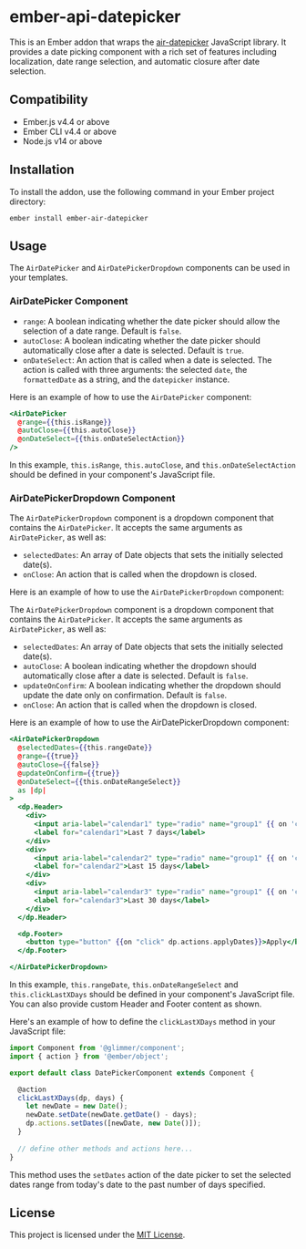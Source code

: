 # ember-api-datepicker

This is an Ember addon that wraps the [air-datepicker](https://air-datepicker.com/) JavaScript library. It provides a date picking component with a rich set of features including localization, date range selection, and automatic closure after date selection.

## Compatibility

* Ember.js v4.4 or above
* Ember CLI v4.4 or above
* Node.js v14 or above


## Installation

To install the addon, use the following command in your Ember project directory:

```
ember install ember-air-datepicker
```

## Usage

The `AirDatePicker` and `AirDatePickerDropdown` components can be used in your templates.

### AirDatePicker Component

- `range`: A boolean indicating whether the date picker should allow the selection of a date range. Default is `false`.
- `autoClose`: A boolean indicating whether the date picker should automatically close after a date is selected. Default is `true`.
- `onDateSelect`: An action that is called when a date is selected. The action is called with three arguments: the selected `date`, the `formattedDate` as a string, and the `datepicker` instance.

Here is an example of how to use the `AirDatePicker` component:

```handlebars
<AirDatePicker 
  @range={{this.isRange}} 
  @autoClose={{this.autoClose}} 
  @onDateSelect={{this.onDateSelectAction}}
/>
```

In this example, `this.isRange`, `this.autoClose`, and `this.onDateSelectAction` should be defined in your component's JavaScript file.

### AirDatePickerDropdown Component

The `AirDatePickerDropdown` component is a dropdown component that contains the `AirDatePicker`. It accepts the same arguments as `AirDatePicker`, as well as:

- `selectedDates`: An array of Date objects that sets the initially selected date(s).
- `onClose`: An action that is called when the dropdown is closed.

Here is an example of how to use the `AirDatePickerDropdown` component:



The `AirDatePickerDropdown` component is a dropdown component that contains the `AirDatePicker`. It accepts the same arguments as `AirDatePicker`, as well as:

- `selectedDates`: An array of Date objects that sets the initially selected date(s).
- `autoClose`: A boolean indicating whether the dropdown should automatically close after a date is selected. Default is `false`.
- `updateOnConfirm`: A boolean indicating whether the dropdown should update the date only on confirmation. Default is `false`.
- `onClose`: An action that is called when the dropdown is closed.

Here is an example of how to use the AirDatePickerDropdown component:

```handlebars
<AirDatePickerDropdown
  @selectedDates={{this.rangeDate}}
  @range={{true}}
  @autoClose={{false}}
  @updateOnConfirm={{true}}
  @onDateSelect={{this.onDateRangeSelect}}
  as |dp|
>
  <dp.Header>
    <div>
      <input aria-label="calendar1" type="radio" name="group1" {{ on 'click' (fn this.clickLastXDays dp 7) }}/>
      <label for="calendar1">Last 7 days</label>
    </div>
    <div>
      <input aria-label="calendar2" type="radio" name="group1" {{ on 'click' (fn this.clickLastXDays dp 15) }}/>
      <label for="calendar2">Last 15 days</label>
    </div>
    <div>
      <input aria-label="calendar3" type="radio" name="group1" {{ on 'click' (fn this.clickLastXDays dp 30) }}/>
      <label for="calendar3">Last 30 days</label>
    </div>
  </dp.Header>

  <dp.Footer>
    <button type="button" {{on "click" dp.actions.applyDates}}>Apply</button>
  </dp.Footer>

</AirDatePickerDropdown>
```

In this example, `this.rangeDate`, `this.onDateRangeSelect` and `this.clickLastXDays` should be defined in your component's JavaScript file. You can also provide custom Header and Footer content as shown.

Here's an example of how to define the `clickLastXDays` method in your JavaScript file:


```javascript
import Component from '@glimmer/component';
import { action } from '@ember/object';

export default class DatePickerComponent extends Component {

  @action
  clickLastXDays(dp, days) {
    let newDate = new Date();
    newDate.setDate(newDate.getDate() - days);
    dp.actions.setDates([newDate, new Date()]);
  }
  
  // define other methods and actions here...
}
```

This method uses the `setDates` action of the date picker to set the selected dates range from today's date to the past number of days specified.

## License

This project is licensed under the [MIT License](LICENSE.md).
